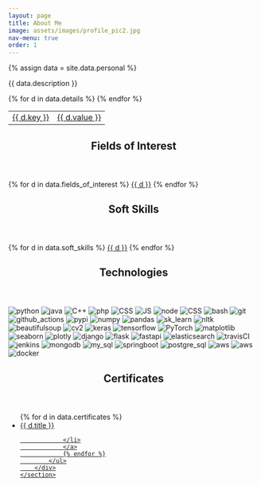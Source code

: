 ```yaml
---
layout: page
title: About Me
image: assets/images/profile_pic2.jpg
nav-menu: true
order: 1
---
```


{% assign data = site.data.personal %}
<div id="main" class="alt">
	<!-- Two -->
	<section id="one">
		<div class="inner no-padding">
			<div>
				<p class='actions'>{{ data.description }}</p>
			</div>
			<div class="row">
				<div class="6u 12u$(small)">
					<div class="table-container">
					<table>
						{% for d in data.details %}
						<tr>
							<td class="first-column"><a href="#" class="special small disable">{{ d.key }}</a></td>
							<td class="second-column"><a href="#" class="small disable">{{ d.value }}</a></td>
						</tr>
						{% endfor %}
					</table>
					</div>
				</div>
				<div class="6u$ 12u$(small)">
					<!-- <h3>Technologies</h3> -->
					<div class='logos-container'>
					</div>
				</div>
			</div>
		</div>
	</section>
	<section id="one">
		<div class="inner no-padding">
			<div class="row">
				<div class="6u 12u$(small)">
					<header class="major">
						<h1>Fields of Interest</h1>
					</header>
					<p class='actions'> 
						{% for d in data.fields_of_interest %}
						<a href="#" class="button small disable">{{ d }}</a>
						{% endfor %}
					</p>
				</div>
				<div class="6u$ 12u$(small)">
					<header class="major">
						<h1>Soft Skills</h1>
					</header>
					<p class='actions'>
						{% for d in data.soft_skills %}
						<a href="#" class="button small disable">{{ d }}</a>
						{% endfor %}
					</p>
				</div>
				<div class="6u$ 12u$(small)">
					<header class="major">
						<h1>Technologies</h1>
					</header>
					<div class='logos-container'>
						<img src="{{site.baseurl}}/assets/images/logos/python.png" alt="python" class="logos">
						<img src="{{site.baseurl}}/assets/images/logos/java.png" alt="java" class="logos">
						<img src="{{site.baseurl}}/assets/images/logos/C++.png" alt="C++" class="logos">
						<img src="{{site.baseurl}}/assets/images/logos/php.png" alt="php" class="logos">
						<img src="{{site.baseurl}}/assets/images/logos/CSS.png" alt="CSS" class="logos">
						<img src="{{site.baseurl}}/assets/images/logos/JS.png" alt="JS" class="logos">
						<img src="{{site.baseurl}}/assets/images/logos/node.png" alt="node" class="logos">
						<img src="{{site.baseurl}}/assets/images/logos/html.png" alt="CSS" class="logos">
						<img src="{{site.baseurl}}/assets/images/logos/bash.png" alt="bash" class="logos">
						<img src="{{site.baseurl}}/assets/images/logos/git.png" alt="git" class="logos">
						<img src="{{site.baseurl}}/assets/images/logos/github_actions.png" alt="github_actions" class="logos">
						<img src="{{site.baseurl}}/assets/images/logos/PyPI.png" alt="pypi" class="logos">
						<img src="{{site.baseurl}}/assets/images/logos/numpy.png" alt="numpy" class="logos">
						<img src="{{site.baseurl}}/assets/images/logos/pandas.png" alt="pandas" class="logos">
						<img src="{{site.baseurl}}/assets/images/logos/sk_learn.png" alt="sk_learn" class="logos">
						<img src="{{site.baseurl}}/assets/images/logos/nltk.png" alt="nltk" class="logos">
						<img src="{{site.baseurl}}/assets/images/logos/beautifulsoup.png" alt="beautifulsoup" class="logos">
						<img src="{{site.baseurl}}/assets/images/logos/cv2.png" alt="cv2" class="logos">
						<img src="{{site.baseurl}}/assets/images/logos/keras.png" alt="keras" class="logos">
						<img src="{{site.baseurl}}/assets/images/logos/tensorflow.png" alt="tensorflow" class="logos">
						<img src="{{site.baseurl}}/assets/images/logos/PyTorch.png" alt="PyTorch" class="logos">
						<img src="{{site.baseurl}}/assets/images/logos/matplotlib.png" alt="matplotlib" class="logos">
						<img src="{{site.baseurl}}/assets/images/logos/seaborn.png" alt="seaborn" class="logos">
						<img src="{{site.baseurl}}/assets/images/logos/plotly.png" alt="plotly" class="logos">
						<img src="{{site.baseurl}}/assets/images/logos/django.png" alt="django" class="logos">
						<img src="{{site.baseurl}}/assets/images/logos/flask.png" alt="flask" class="logos">
						<img src="{{site.baseurl}}/assets/images/logos/fastapi.png" alt="fastapi" class="logos">
						<img src="{{site.baseurl}}/assets/images/logos/elasticsearch.png" alt="elasticsearch" class="logos">
						<img src="{{site.baseurl}}/assets/images/logos/travisCI.png" alt="travisCI" class="logos">
						<img src="{{site.baseurl}}/assets/images/logos/jenkins.png" alt="jenkins" class="logos">
						<img src="{{site.baseurl}}/assets/images/logos/mongodb.png" alt="mongodb" class="logos">
						<img src="{{site.baseurl}}/assets/images/logos/my_sql.png" alt="my_sql" class="logos">
						<img src="{{site.baseurl}}/assets/images/logos/springboot.png" alt="springboot" class="logos">
						<img src="{{site.baseurl}}/assets/images/logos/postgre_sql.png" alt="postgre_sql" class="logos">
						<img src="{{site.baseurl}}/assets/images/logos/aws.png" alt="aws" class="logos">
						<img src="{{site.baseurl}}/assets/images/logos/cloud-logo.svg" alt="aws" class="logos">
						<img src="{{site.baseurl}}/assets/images/logos/docker.png" alt="docker" class="logos">
					</div>
				</div>
			</div>
		</div>
	</section>
	<section id='second'>
		<div class='inner no-padding'>
			<header class="major">
				<h1>Certificates</h1>
			</header>
			<ul class="fa-ul">
				{% for d in data.certificates %}
				<a href="{{ d.link }}">
				<li>
					<i class="fa-li fa fa-check-square"></i>
						<i class="fas fa-arrow-right"></i>
						{{ d.title }}
						
				</li>
				</a>
				{% endfor %}
			</ul>
		</div>
	</section>
</div>